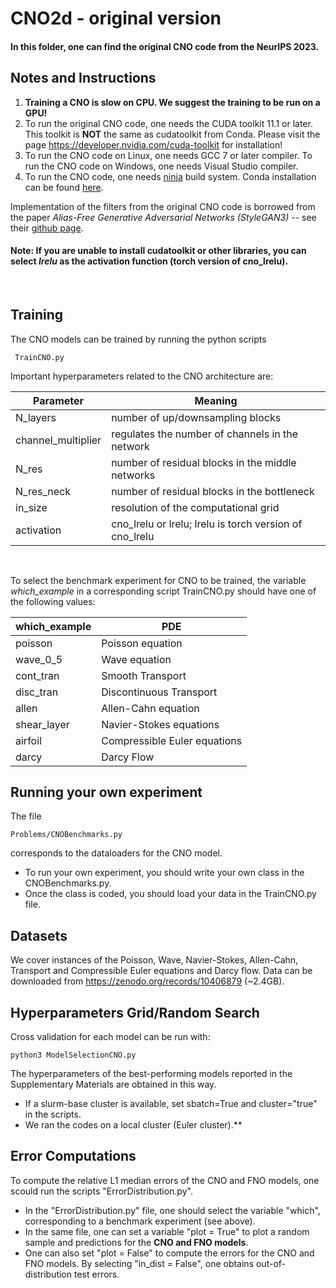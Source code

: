 # CNO2d - original version
#### In this folder, one can find the original CNO code from the NeurIPS 2023.

## Notes and Instructions
1. **Training a CNO is slow on CPU. We suggest the training to be run on a GPU!**
2. To run the original CNO code, one needs the CUDA toolkit 11.1 or later. This toolkit is **NOT** the same as cudatoolkit from Conda. Please visit the page https://developer.nvidia.com/cuda-toolkit for installation!
3. To run the CNO code on Linux, one needs GCC 7 or later compiler.
	To run the CNO code on Windows, one needs Visual Studio compiler.
4. To run the CNO code, one needs [ninja](https://pypi.org/project/ninja/) build system. Conda installation can be found [here](https://anaconda.org/conda-forge/ninja).

Implementation of the filters from the original CNO code is borrowed from the paper *Alias-Free Generative Adversarial Networks (StyleGAN3)* -- see their [github page](https://github.com/NVlabs/stylegan3).

#### Note: If you are unable to install cudatoolkit or other libraries, you can select *lrelu* as the activation function (torch version of cno_lrelu).

<br />

## Training
The CNO models can be trained by running the python scripts

	 TrainCNO.py

Important hyperparameters related to the CNO architecture are:

| Parameter | Meaning |
| ------ | ------ |
| N_layers | number of up/downsampling blocks |
| channel_multiplier | regulates the number of channels in the network |
| N_res | number of residual blocks in the middle networks |
| N_res_neck |  number of residual blocks in the bottleneck |
| in_size |  resolution of the computational grid |
| activation | cno_lrelu or lrelu; lrelu is torch version of cno_lrelu|

<br />


To select the benchmark experiment for CNO to be trained, the variable *which_example* in a corresponding script TrainCNO.py should have one of the following values:

| which_example | PDE |
| ------ | ------ |
| poisson | Poisson equation |
| wave_0_5 | Wave equation |
| cont_tran | Smooth Transport |
| disc_tran |  Discontinuous Transport |
| allen | Allen-Cahn equation |
| shear_layer | Navier-Stokes equations |
| airfoil | Compressible Euler equations |
| darcy | Darcy Flow |

## Running your own experiment

The file

	Problems/CNOBenchmarks.py

corresponds to the dataloaders for the CNO model.

- To run your own experiment, you should write your own class in the CNOBenchmarks.py.
- Once the class is coded, you should load your data in the TrainCNO.py file.

## Datasets
We cover instances of the Poisson, Wave, Navier-Stokes, Allen-Cahn, Transport and Compressible Euler equations and Darcy flow. Data can be downloaded from https://zenodo.org/records/10406879 (~2.4GB).


## Hyperparameters Grid/Random Search
Cross validation for each model can be run with:

	python3 ModelSelectionCNO.py

The hyperparameters of the best-performing models reported in the Supplementary Materials are obtained in this way.

- If a slurm-base cluster is available, set sbatch=True and cluster="true" in the scripts.
- We ran the codes on a local cluster (Euler cluster).**

## Error Computations

To compute the relative L1 median errors of the CNO and FNO models, one scould run the scripts "ErrorDistribution.py".

- In the "ErrorDistribution.py" file, one should select the variable "which", corresponding to a benchmark experiment (see above).
- In the same file, one can set a variable "plot = True" to plot a random sample and predictions for the **CNO and FNO models**.
- One can also set "plot = False" to compute the errors for the CNO and FNO models. By selecting "in_dist = False", one obtains out-of-distribution test errors.
